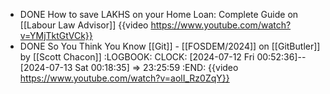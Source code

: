 - DONE How to save LAKHS on your Home Loan: Complete Guide on [[Labour Law Advisor]]
  {{video https://www.youtube.com/watch?v=YMjTktGtVCk}}
- DONE So You Think You Know [[Git]] - [[FOSDEM/2024]] on [[GitButler]] by [[Scott Chacon]]
  :LOGBOOK:
  CLOCK: [2024-07-12 Fri 00:52:36]--[2024-07-13 Sat 00:18:35] =>  23:25:59
  :END:
  {{video https://www.youtube.com/watch?v=aolI_Rz0ZqY}}